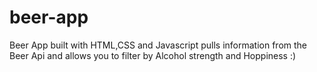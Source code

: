 # beer-app
Beer App built with HTML,CSS and Javascript pulls information from the Beer Api and allows you to filter by Alcohol strength and Hoppiness :)
